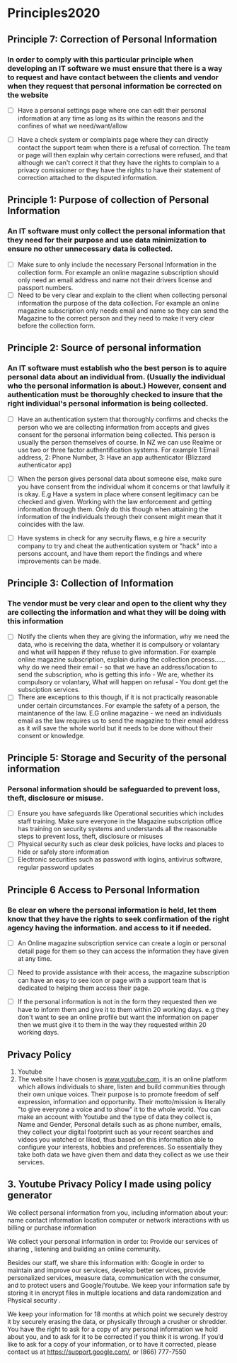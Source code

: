 # Principles2020

## Principle 7: Correction of Personal Information

### In order to comply with this particular principle when developing an IT software we must ensure that there is a way to request and have contact between the clients and vendor when they request that personal information be corrected on the website

- [ ] Have a personal settings page where one can edit their personal information at any time as long as its within the reasons and the confines of what we need/want/allow
- [ ] Have a check system or complaints page where they can directly contact the support team when there is a refusal of correction. The team or page will then explain why certain corrections were refused, and that although we can't correct it that they have the rights to complain to a privacy comissioner or they have the rights to have their statement of correction attached to the disputed information.


## Principle 1: Purpose of collection of Personal Information

### An IT software must only collect the personal information that they need for their purpose and use data minimization to ensure no other unnecessary data is collected.

- [ ] Make sure to only include the necessary Personal Information in the collection form. For example an online magazine subscription should only need an email address and name not their drivers license and passport numbers.
- [ ] Need to be very clear and explain to the client when collecting personal information the purpose of the data collection. For example an online magazine subscription only needs email and name so they can send the Magazine to the correct person and they need to make it very clear before the collection form.

## Principle 2: Source of personal information 

### An IT software must establish who the best person is to aquire personal data about an individual from. (Usually the individual who the personal information is about.) However, consent and authentication must be thoroughly checked to insure that the right individual's personal information is being collected. 

- [ ] Have an authentication system that thoroughly confirms and checks the person who we are collecting information from accepts and gives consent for the personal information being collected. This person is usually the person themselves of course. In NZ we can use Realme or use two or three factor authentification systems. For example 1:Email address, 2: Phone Number, 3: Have an app authenticator (Blizzard authenticator app)
- [ ] When the person gives personal data about someone else, make sure you have consent from the individual whom it concerns or that lawfully it is okay. E.g Have a system in place where consent legitimacy can be checked and given. Working with the law enforcement and getting information through them. Only do this though when attaining the information of the individuals through their consent might mean that it coincides with the law.
- [ ] Have systems in check for any secruity flaws, e.g hire a security company to try and cheat the authentication system or "hack" into a persons account, and have them report the findings and where improvements can be made.


## Principle 3: Collection of Information

### The vendor must be very clear and open to the client why they are collecting the information and what they will be doing with this information
- [ ] Notify the clients when they are giving the information, why we need the data, who is receiving the data, whether it is compulsory or volantary and what will happen if they refuse to give information. For example online magazine subscription, explain during the collection process...... why do we need their email - so that we have an address/location to send the subscription, who is getting this info - We are, whether its compulsory or volantary, What will happen on refusal - You dont get the subsciption services.
- [ ] There are exceptions to this though, if it is not practically reasonable under certain circumstances. For example the safety of a person, the maintanence of the law. E.G online magazine - we need an individuals email as the law requires us to send the magazine to their email address as it will save the whole world but it needs to be done without their consent or knowledge.  

## Principle 5: Storage and Security of the personal information

### Personal information should be safeguarded to prevent loss, theft, disclosure or misuse. 
- [ ] Ensure you have safeguards like Operational securities which includes staff training. Make sure everyone in the Magazine subscription office has training on security systems and understands all the reasonable steps to prevent loss, theft, disclosure or misuses
- [ ] Physical security such as clear desk policies, have locks and places to hide or safely store information
- [ ] Electronic securities such as password with logins, antivirus software, regular password updates

## Principle 6 Access to Personal Information 

### Be clear on where the personal information is held, let them know that they have the rights to seek confirmation of the right agency having the information. and access to it if needed.  
- [ ] An Online magazine subscription service can create a login or personal detail page for them so they can access the information they have given at any time. 
- [ ] Need to provide assistance with their access, the magazine subscription can have an easy to see icon or page with a support team that is dedicated to helping them access their page.
- [ ] If the personal information is not in the form they requested then we have to inform them and give it to them within 20 working days. e.g they don't want to see an online profile but want the information on paper then we must give it to them in the way they requested within 20 working days.



## Privacy Policy
1. Youtube 
2. The website I have chosen is www.youtube.com, it is an online platform which allows individuals to share, listen and build communities through their own unique voices. Their purpose is to promote freedom of self expression, information and opportunity. Their motto/mission is literally "to give everyone a voice and to show" it to the whole world. You can make an account with Youtube and the type of data they collect is, Name and Gender, Personal details such as as phone number, emails, they collect your digital footprint such as your recent searches and videos you watched or liked, thus based on this information able to configure your interests, hobbies and preferences. So essentially they take both data we have given them and data they collect as we use their services. 

## 3. Youtube Privacy Policy I made using policy generator 
We collect personal information from you, including information about your:
name
contact information
location
computer or network
interactions with us
billing or purchase information

We collect your personal information in order to:
Provide our services of sharing , listening and building an online community.

Besides our staff, we share this information with:
Google in order to maintain and improve our services, develop better services, provide personalized services, measure data, communication with the consumer, and to protect users and Google/Youtube.
We keep your information safe by storing it in encrypt files in multiple locations and data randomization and Physical security .

We keep your information for 18 months at which point we securely destroy it by securely erasing the data, or physically through a crusher or shredder.
You have the right to ask for a copy of any personal information we hold about you, and to ask for it to be corrected if you think it is wrong. If you’d like to ask for a copy of your information, or to have it corrected, please contact us at https://support.google.com/, or (866) 777-7550
